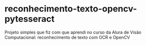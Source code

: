 # reconhecimento-texto-opencv-pytesseract
Projeto simples que fiz com que aprendi no curso da Alura de Visão Computacional: reconhecimento de texto com OCR e OpenCV
